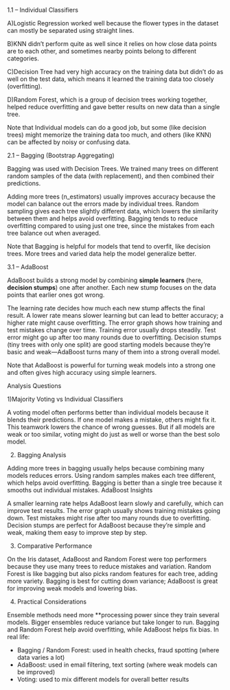 
1.1 – Individual Classifiers

A)Logistic Regression worked well because the flower types in the dataset can mostly be separated using straight lines. 

B)KNN didn’t perform quite as well since it relies on how close data points are to each other, and sometimes nearby points belong to different categories.

C)Decision Tree had very high accuracy on the training data but didn’t do as well on the test data, which means it learned the training data too closely (overfitting).

D)Random Forest, which is a group of decision trees working together, helped reduce overfitting and gave better results on new data than a single tree.

Note that Individual models can do a good job, but some (like decision trees) might memorize the training data too much, and others (like KNN) can be affected by noisy or confusing data.



2.1 – Bagging (Bootstrap Aggregating)

Bagging was used with Decision Trees. We trained many trees on different random samples of the data (with replacement), and then combined their predictions.

Adding more trees (n_estimators) usually improves accuracy because the model can balance out the errors made by individual trees.
Random sampling gives each tree slightly different data, which lowers the similarity between them and helps avoid overfitting.
Bagging tends to reduce overfitting compared to using just one tree, since the mistakes from each tree balance out when averaged.

Note that Bagging is helpful for models that tend to overfit, like decision trees. More trees and varied data help the model generalize better.



 3.1 – AdaBoost

AdaBoost builds a strong model by combining **simple learners** (here, **decision stumps**) one after another. Each new stump focuses on the data points that earlier ones got wrong.

The learning rate decides how much each new stump affects the final result. A lower rate means slower learning but can lead to better accuracy; a higher rate might cause overfitting.
 The error graph shows how training and test mistakes change over time. Training error usually drops steadily. Test error might go up after too many rounds due to overfitting.
Decision stumps (tiny trees with only one split) are good starting models because they’re basic and weak—AdaBoost turns many of them into a strong overall model.

Note that AdaBoost is powerful for turning weak models into a strong one and often gives high accuracy using simple learners.



Analysis Questions

1)Majority Voting vs Individual Classifiers

A voting model often performs better than individual models because it blends their predictions. If one model makes a mistake, others might fix it. This teamwork lowers the chance of wrong guesses. But if all models are weak or too similar, voting might do just as well or worse than the best solo model.

2) Bagging Analysis

Adding more trees in bagging usually helps because combining many models reduces errors. Using random samples makes each tree different, which helps avoid overfitting. Bagging is better than a single tree because it smooths out individual mistakes.
AdaBoost Insights

A smaller learning rate helps AdaBoost learn slowly and carefully, which can improve test results. The error graph usually shows training mistakes going down. Test mistakes might rise after too many rounds due to overfitting. Decision stumps are perfect for AdaBoost because they’re simple and weak, making them easy to improve step by step.

3) Comparative Performance

On the Iris dataset, AdaBoost and Random Forest were top performers because they use many trees to reduce mistakes and variation. Random Forest is like bagging but also picks random features for each tree, adding more variety. Bagging is best for cutting down variance; AdaBoost is great for improving weak models and lowering bias.

4) Practical Considerations

Ensemble methods need more **processing power since they train several models. Bigger ensembles reduce variance but take longer to run. Bagging and Random Forest help avoid overfitting, while AdaBoost helps fix bias. In real life:

* Bagging / Random Forest: used in health checks, fraud spotting (where data varies a lot)
* AdaBoost: used in email filtering, text sorting (where weak models can be improved)
* Voting: used to mix different models for overall better results

